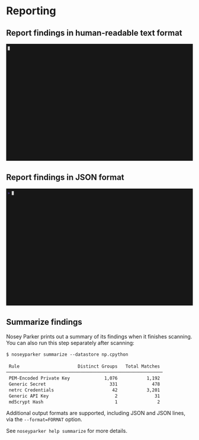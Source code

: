 # Reporting

## Report findings in human-readable text format
![Screenshot showing Nosey Parker's workflow for rendering its findings in human-readable format](img/03-report-human.gif)


## Report findings in JSON format
![Screenshot showing Nosey Parker's workflow for rendering its findings in JSON format](img/04-report-json.gif)


## Summarize findings

Nosey Parker prints out a summary of its findings when it finishes scanning.
You can also run this step separately after scanning:
```
$ noseyparker summarize --datastore np.cpython

 Rule                      Distinct Groups   Total Matches
───────────────────────────────────────────────────────────
 PEM-Encoded Private Key             1,076           1,192
 Generic Secret                        331             478
 netrc Credentials                      42           3,201
 Generic API Key                         2              31
 md5crypt Hash                           1               2
```

Additional output formats are supported, including JSON and JSON lines, via the `--format=FORMAT` option.

See `noseyparker help summarize` for more details.
